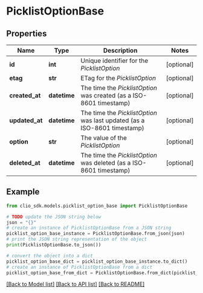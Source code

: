 # PicklistOptionBase


## Properties

Name | Type | Description | Notes
------------ | ------------- | ------------- | -------------
**id** | **int** | Unique identifier for the *PicklistOption* | [optional] 
**etag** | **str** | ETag for the *PicklistOption* | [optional] 
**created_at** | **datetime** | The time the *PicklistOption* was created (as a ISO-8601 timestamp) | [optional] 
**updated_at** | **datetime** | The time the *PicklistOption* was last updated (as a ISO-8601 timestamp) | [optional] 
**option** | **str** | The value of the *PicklistOption* | [optional] 
**deleted_at** | **datetime** | The time the *PicklistOption* was deleted (as a ISO-8601 timestamp) | [optional] 

## Example

```python
from clio_sdk.models.picklist_option_base import PicklistOptionBase

# TODO update the JSON string below
json = "{}"
# create an instance of PicklistOptionBase from a JSON string
picklist_option_base_instance = PicklistOptionBase.from_json(json)
# print the JSON string representation of the object
print(PicklistOptionBase.to_json())

# convert the object into a dict
picklist_option_base_dict = picklist_option_base_instance.to_dict()
# create an instance of PicklistOptionBase from a dict
picklist_option_base_from_dict = PicklistOptionBase.from_dict(picklist_option_base_dict)
```
[[Back to Model list]](../README.md#documentation-for-models) [[Back to API list]](../README.md#documentation-for-api-endpoints) [[Back to README]](../README.md)


